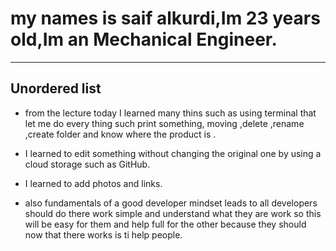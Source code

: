 # my names is saif alkurdi,Im 23 years old,Im an Mechanical Engineer.

---

## Unordered list
- from the lecture today I learned many thins such as using terminal that let me do every thing such print something, moving ,delete ,rename ,create folder and know where the product is .
- I learned to edit something without changing the original one by using a cloud storage such as GitHub.

- I learned to add photos and links.

- also fundamentals of a good developer mindset leads to all developers should do there work simple and understand what they are work so this will be easy for them and help full for the other because they should now that there works is ti help people. 
